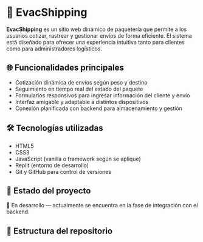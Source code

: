 # 🚚 EvacShipping

**EvacShipping** es un sitio web dinámico de paquetería que permite a los usuarios cotizar, rastrear y gestionar envíos de forma eficiente. El sistema está diseñado para ofrecer una experiencia intuitiva tanto para clientes como para administradores logísticos.

## 🌐 Funcionalidades principales

- Cotización dinámica de envíos según peso y destino
- Seguimiento en tiempo real del estado del paquete
- Formularios responsivos para ingresar información del cliente y envío
- Interfaz amigable y adaptable a distintos dispositivos
- Conexión planificada con backend para almacenamiento y gestión

## 🛠️ Tecnologías utilizadas

- HTML5
- CSS3
- JavaScript (vanilla o framework según se aplique)
- Replit (entorno de desarrollo)
- Git y GitHub para control de versiones

## 🚧 Estado del proyecto

🔧 En desarrollo — actualmente se encuentra en la fase de integración con el backend.

## 📂 Estructura del repositorio

